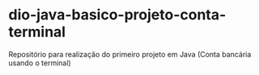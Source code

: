 # dio-java-basico-projeto-conta-terminal
Repositório para realização do primeiro projeto em Java (Conta bancária usando o terminal)
